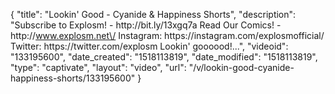 {
    "title": "Lookin' Good - Cyanide & Happiness Shorts",
    "description": "Subscribe to Explosm! - http:\/\/bit.ly\/13xgq7a Read Our Comics! - http:\/\/www.explosm.net\/ Instagram: https:\/\/instagram.com\/explosmofficial\/ Twitter: https:\/\/twitter.com\/explosm Lookin' goooood!...",
    "videoid": "133195600",
    "date_created": "1518113819",
    "date_modified": "1518113819",
    "type": "captivate",
    "layout": "video",
    "url": "\/v\/lookin-good-cyanide-happiness-shorts\/133195600"
}